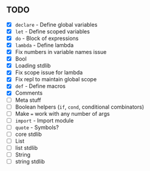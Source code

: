 ## TODO
  - [X] `declare` - Define global variables
  - [X] `let` - Define scoped variables
  - [X] `do` - Block of expressions
  - [X] `lambda` - Define lambda
  - [X] Fix numbers in variable names issue
  - [X] Bool
  - [X] Loading stdlib
  - [X] Fix scope issue for lambda
  - [X] Fix repl to maintain global scope
  - [X] `def` - Define macros
  - [X] Comments
  - [ ] Meta stuff
  - [ ] Boolean helpers (`if`, `cond`, conditional combinators)
  - [ ] Make `=` work with any number of args
  - [ ] `import` - Import module
  - [ ] `quote` - Symbols?
  - [ ] core stdlib
  - [ ] List
  - [ ] list stdlib
  - [ ] String
  - [ ] string stdlib
